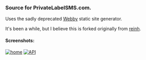### Source for PrivateLabelSMS.com.

Uses the sadly deprecated [Webby](http://webby.rubyforge.org) static site generator.

It's been a while, but I believe this is forked originally from [reinh](https://github.com/reinh).

#### Screenshots:

[![home](http://dl.dropbox.com/u/225019/rm-app-screenshots/PLSMS/thumb_Private%20label%20mobile%20%28SMS%29%20marketing%20solution%2C%20by%20Holmes%20Mobile.png)](http://dl.dropbox.com/u/225019/rm-app-screenshots/PLSMS/Private%20label%20mobile%20%28SMS%29%20marketing%20solution%2C%20by%20Holmes%20Mobile.png)
[![API](http://dl.dropbox.com/u/225019/rm-app-screenshots/PLSMS/thumb_Recess%20Mobile%20%E2%80%94%20SMS%20API%20documentation.png)](http://dl.dropbox.com/u/225019/rm-app-screenshots/PLSMS/Recess%20Mobile%20%E2%80%94%20SMS%20API%20documentation.png)




